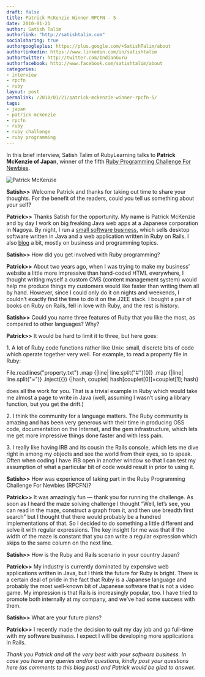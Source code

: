 ```yaml
---
draft: false
title: Patrick McKenzie Winner RPCFN - 5
date: 2010-01-21
author: Satish Talim
authorlink: "http://satishtalim.com"
socialsharing: true
authorgoogleplus: https://plus.google.com/+SatishTalim/about
authorlinkedin: https://www.linkedin.com/in/satishtalim
authortwitter: http://twitter.com/IndianGuru
authorfacebook: http://www.facebook.com/satishtalim/about
categories:
- interview
- rpcfn
- ruby
layout: post
permalink: /2010/01/21/patrick-mckenzie-winner-rpcfn-5/
tags:
- japan
- patrick mckenzie
- rpcfn
- ruby
- ruby challenge
- ruby programming
---
```

In this brief interview, Satish Talim of RubyLearning talks to **Patrick
McKenzie of Japan**, winner of the fifth [Ruby Programming Challenge For
Newbies](http://rubylearning.com/blog/2009/12/27/rpcfn-mazes-5/).<!--more-->

![Patrick
McKenzie](http://www.rubylearning.com/images/patrick-125x125.jpg "Patrick McKenzie")

**Satish\>\>** Welcome Patrick and thanks for taking out time to share
your thoughts. For the benefit of the readers, could you tell us
something about your self?

**Patrick\>\>** Thanks Satish for the opportunity. My name is Patrick
McKenzie and by day I work on big freaking Java web apps at a Japanese
corporation in Nagoya. By night, I run a [small software
business](http://www.bingocardcreator.com/), which sells desktop
software written in Java and a web application written in Ruby on Rails.
I also [blog](http://www.kalzumeus.com/) a bit, mostly on business and
programming topics.

**Satish\>\>** How did you get involved with Ruby programming?

**Patrick\>\>** About two years ago, when I was trying to make my
business’ website a little more impressive than hand-coded HTML
everywhere, I thought writing myself a custom CMS (content management
system) would help me produce things my customers would like faster than
writing them all by hand. However, since I could only do it on nights
and weekends, I couldn’t exactly find the time to do it on the J2EE
stack. I bought a pair of books on Ruby on Rails, fell in love with
Ruby, and the rest is history.

**Satish\>\>** Could you name three features of Ruby that you like the
most, as compared to other languages? Why?

**Patrick\>\>** It would be hard to limit it to three, but here goes:

​1. A lot of Ruby code functions rather like Unix: small, discrete bits
of code which operate together very well. For example, to read a
property file in Ruby:

File.readlines("property.txt")
  .map {|line| line.split("#")[0]}
  .map {|line| line.split("=")}
  .inject({}) {|hash, couplet| hash[couplet[0]]=couplet[1]; hash}

does all the work for you. That is a trivial example in Ruby which would
take me almost a page to write in Java (well, assuming I wasn’t using a
library function, but you get the drift.)

​2. I think the community for a language matters. The Ruby community is
amazing and has been very generous with their time in producing OSS
code, documentation on the Internet, and the gem infrastructure, which
lets me get more impressive things done faster and with less pain.

​3. I really like having IRB and its cousin the Rails console, which
lets me dive right in among my objects and see the world from their
eyes, so to speak. Often when coding I have IRB open in another window
so that I can test my assumption of what a particular bit of code would
result in prior to using it.

**Satish\>\>** How was experience of taking part in the Ruby Programming
Challenge For Newbies (RPCFN)?

**Patrick\>\>** It was amazingly fun — thank you for running the
challenge. As soon as I heard the maze solving challenge I thought
“Well, let’s see, you can read in the maze, construct a graph from it,
and then use breadth first search” but I thought that there would
probably be a hundred implementations of that. So I decided to do
something a little different and solve it with regular expressions. The
key insight for me was that if the width of the maze is constant that
you can write a regular expression which skips to the same column on the
next line.

**Satish\>\>** How is the Ruby and Rails scenario in your country Japan?

**Patrick\>\>** My industry is currently dominated by expensive web
applications written in Java, but I think the future for Ruby is bright.
There is a certain deal of pride in the fact that Ruby is a Japanese
language and probably the most well-known bit of Japanese software that
is not a video game. My impression is that Rails is increasingly
popular, too. I have tried to promote both internally at my company, and
we’ve had some success with them.

**Satish\>\>** What are your future plans?

**Patrick\>\>** I recently made the decision to quit my day job and go
full-time with my software business. I expect I will be developing more
applications in Rails.

*Thank you Patrick and all the very best with your software business. In
case you have any queries and/or questions, kindly post your questions
here (as comments to this blog post) and Patrick would be glad to
answer.*
